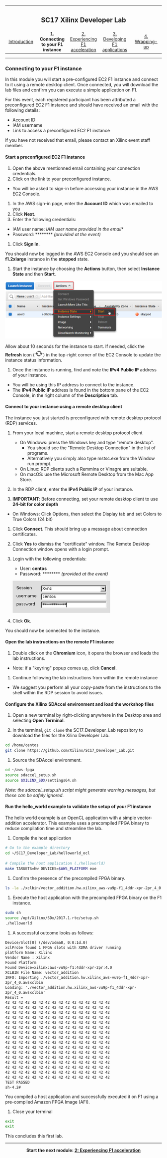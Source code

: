 <table style="width:100%">
  <tr>
    <th width="100%" colspan="5"><h2>SC17 Xilinx Developer Lab</h2></th>
  </tr>
  <tr>
    <td width="20%" align="center"><a href="README.md">Introduction</a></td>
    <td width="20%" align="center"><b>1. Connecting to your F1 instance</b></td> 
    <td width="20%" align="center"><a href="FFMPEG_Lab.md">2. Experiencing F1 acceleration</a></td>
    <td width="20%" align="center"><a href="IDCT_Lab.md">3. Developing F1 applications</a></td>
    <td width="20%" align="center"><a href="WRAP_UP.md">4. Wrapping-up</td>
  </tr>
</table>

---------------------------------------
### Connecting to your F1 instance

In this module you will start a pre-configured EC2 F1 instance and connect to it using a remote desktop client. Once connected, you will download the lab files and confirm you can execute a simple application on F1.

For this event, each registered participant has been attributed a preconfigured EC2 F1 instance and should have received an email with the following details:
- Account ID
- IAM username
- Link to access a preconfigured EC2 F1 instance

If you have not received that email, please contact an Xilinx event staff member.

#### Start a preconfigured EC2 F1 instance

1. Open the above mentionned email containing your connection credentials.
1. Click on the link to your preconfigured instance. 
  - You will be asked to sign-in before accessing your instance in the AWS EC2 Console.
1. In the AWS sign-in page, enter the **Account ID** which was emailed to you
1. Click **Next**.
1. Enter the following credentials:
  - IAM user name: *IAM user name provided in the email**
  - Password: ******** _(provided at the event)_
1. Click **Sign In**.

  You should now be logged in the AWS EC2 Console and you should see an **f1.2xlarge** instance in the **stopped** state.

1. Start the instance by choosing the **Actions** button, then select **Instance State** and then **Start**.

  ![Start](./images/setup_lab/start1.png?raw=true)

  Allow about 10 seconds for the instance to start. If needed, click the **Refresh** icon (![Refresh](./images/setup_lab/refresh2.png?raw=true)) in the top-right corner of the EC2 Console to update the instance status information.

1. Once the instance is running, find and note the **IPv4 Public IP** address of your instance.
  - You will be using this IP address to connect to the instance.
  - The **IPv4 Public IP** address is found in the bottom pane of the EC2 Console, in the right column of the **Description** tab.

#### Connect to your instance using a remote desktop client

The instance you just started is preconfigured with remote desktop protocol (RDP) services.

1. From your local machine, start a remote desktop protocol client
   - On Windows: press the Windows key and type "remote desktop".
      - You should see the "Remote Desktop Connection" in the list of programs.
      - Alternatively you simply also type mstsc.exe from the Window run prompt.
   - On Linux: RDP clients such a Remmina or Vinagre are suitable.
   - On macOS: use the Microsoft Remote Desktop from the Mac App Store.

1. In the RDP client, enter the **IPv4 Public IP** of your instance.

1. **IMPORTANT**: Before connecting, set your remote desktop client to use **24-bit for color depth**
  - On Windows: Click Options, then select the Display tab and set Colors to True Colors (24 bit)

1. Click **Connect**. This should bring up a message about connection certificates. 

1. Click **Yes** to dismiss the "certificate" window. The Remote Desktop Connection window opens with a login prompt.

1. Login with the following credentials:
   - User: **centos**
   - Password: ******** _(provided at the event)_
   
    ![Remote](./images/setup_lab/remote1.png?raw=true)
   
1. Click **Ok**.

You should now be connected to the instance.

#### Open the lab instructions on the remote F1 instance

1. Double click on the **Chromium** icon, it opens the browser and loads the lab instructions.
  - Note: if a "keyring" popup comes up, click **Cancel**. 

1. Continue following the lab instructions from within the remote instance
  - We suggest you perform all your copy-paste from the instructions to the shell within the RDP session to avoid issues.


#### Configure the Xilinx SDAccel environment and load the workshop files

1. Open a new terminal by right-clicking anywhere in the Desktop area and selecting **Open Terminal**.

1. In the terminal, `git clone` the SC17_Developer_Lab repository to download the files for the Xilinx Developer Lab.

  ```bash  
  cd /home/centos
  git clone https://github.com/Xilinx/SC17_Developer_Lab.git
  ```

1. Source the SDAccel environment. 

  ```bash  
  cd ~/aws-fpga
  source sdaccel_setup.sh
  source $XILINX_SDX/settings64.sh 
  ```

  *Note: the sdaccel_setup.sh script might generate warning messages, but these can be safely ignored.*


#### Run the hello_world example to validate the setup of your F1 instance

The hello world example is an OpenCL application with a simple vector-addition accelerator. This example uses a precompiled FPGA binary to reduce compilation time and streamline the lab.

1.  Compile the host application
  ```bash
  # Go to the example directory
  cd ~/SC17_Developer_Lab/helloworld_ocl

  # Compile the host application (./helloworld)
  make TARGETS=hw DEVICES=$AWS_PLATFORM exe
  ```

1. Confirm the presence of the precompiled FPGA binary.
  ```bash
  ls -la ./xclbin/vector_addition.hw.xilinx_aws-vu9p-f1_4ddr-xpr-2pr_4_0.awsxclbin
  ```

1. Execute the host application with the precompiled FPGA binary on the F1 instance.
  ```bash
  sudo sh
  source /opt/Xilinx/SDx/2017.1.rte/setup.sh
  ./helloworld
  ```

1. A successful outcome looks as follows:
  ```shell
  Device/Slot[0] (/dev/xdma0, 0:0:1d.0)
  xclProbe found 1 FPGA slots with XDMA driver running
  platform Name: Xilinx
  Vendor Name : Xilinx
  Found Platform
  Found Device=xilinx:aws-vu9p-f1:4ddr-xpr-2pr:4.0
  XCLBIN File Name: vector_addition
  INFO: Importing ./vector_addition.hw.xilinx_aws-vu9p-f1_4ddr-xpr-2pr_4_0.awsxclbin
  Loading: './vector_addition.hw.xilinx_aws-vu9p-f1_4ddr-xpr-2pr_4_0.awsxclbin'
  Result =
  42 42 42 42 42 42 42 42 42 42 42 42 42 42 42 42
  42 42 42 42 42 42 42 42 42 42 42 42 42 42 42 42
  42 42 42 42 42 42 42 42 42 42 42 42 42 42 42 42
  42 42 42 42 42 42 42 42 42 42 42 42 42 42 42 42
  42 42 42 42 42 42 42 42 42 42 42 42 42 42 42 42
  42 42 42 42 42 42 42 42 42 42 42 42 42 42 42 42
  42 42 42 42 42 42 42 42 42 42 42 42 42 42 42 42
  42 42 42 42 42 42 42 42 42 42 42 42 42 42 42 42
  42 42 42 42 42 42 42 42 42 42 42 42 42 42 42 42
  42 42 42 42 42 42 42 42 42 42 42 42 42 42 42 42
  42 42 42 42 42 42 42 42 42 42 42 42 42 42 42 42
  42 42 42 42 42 42 42 42 42 42 42 42 42 42 42 42
  42 42 42 42 42 42 42 42 42 42 42 42 42 42 42 42
  42 42 42 42 42 42 42 42 42 42 42 42 42 42 42 42
  42 42 42 42 42 42 42 42 42 42 42 42 42 42 42 42
  42 42 42 42 42 42 42 42 42 42 42 42 42 42 42 42
  TEST PASSED
  sh-4.2#
  ```

  You compiled a host application and successfully executed it on F1 using a pre-compiled Amazon FPGA Image (AFI).

1. Close your terminal
```bash
exit
exit
```

This concludes this first lab.

---------------------------------------

<p align="center"><b>
Start the next module: <a href="FFMPEG_Lab.md">2: Experiencing F1 acceleration</a>
</b></p>
